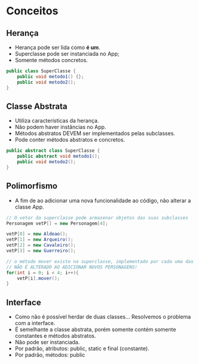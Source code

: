 # Conceitos

## Herança
- Herança pode ser lida como **é um**.
- Superclasse pode ser instanciada no App;
- Somente métodos concretos.

```java 
public class SuperClasse {
    public void metodo1() {};
    public void metodo2();
}
```

## Classe Abstrata
- Utiliza características da herança.
- Não podem haver instâncias no App.
- Métodos abstratos DEVEM ser implementados pelas subclasses.
- Pode conter métodos abstratos e concretos.

```java 
public abstract class SuperClasse {
    public abstract void metodo1();
    public void metodo2();
}
```

## Polimorfismo
- A fim de ao adicionar uma nova funcionalidade ao código, não alterar a classe App.

```java
// O vetor da superclasse pode armazenar objetos das suas subclasses
Personagem vetP[] = new Personagem[4];

vetP[0] = new Aldeao();
vetP[1] = new Arqueiro();
vetP[2] = new Cavaleiro();
vetP[3] = new Guerreiro();

// o método mover existe na superclasse, implementado por cada uma das subclasses.
// NÃO É ALTERADO AO ADICIONAR NOVOS PERSONAGENS!
for(int i = 0; i < 4; i++){
    vetP[i].mover();
}
```

## Interface
- Como não é possível herdar de duas classes... Resolvemos o problema com a interface.
- É semelhante a classe abstrata, porém somente contém somente constantes e métodos abstratos.
- Não pode ser instanciada.
- Por padrão, atributos: public, static e final (constante).
- Por padrão, métodos: public
```java

```